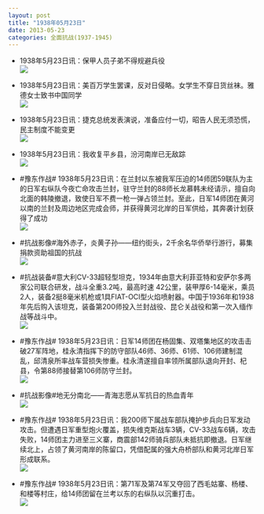 ```yaml
---
layout: post
title: "1938年05月23日"
date: 2013-05-23
categories: 全面抗战(1937-1945)
---
```


<meta name="referrer" content="no-referrer" />

- 1938年5月23日讯：保甲人员子弟不得规避兵役 <br/><img src="https://ww3.sinaimg.cn/large/aca367d8jw1e4ylptlwvsj20df0a83zc.jpg" />

- 1938年5月23日讯：美百万学生罢课，反对日侵略。女学生不穿日货丝袜。雅德女士致书中国同学 <br/><img src="https://ww4.sinaimg.cn/large/aca367d8jw1e4yjzpmv7tj20c10qzgpf.jpg" />

- 1938年5月23日讯：捷克总统发表演说，准备应付一切，昭告人民无须恐慌，民主制度不能变更 <br/><img src="https://ww1.sinaimg.cn/large/aca367d8jw1e4yi936t1cj20c10apdhd.jpg" />

- 1938年5月23日讯：我收复平乡县，汾河南岸已无敌踪 <br/><img src="https://ww3.sinaimg.cn/large/aca367d8jw1e4ygiifsffj20c10qajtu.jpg" />

- #豫东作战# 1938年5月23日讯：在兰封以东被我军压迫的14师团59联队为主的日军右纵队今夜亡命攻击兰封，驻守兰封的88师长龙慕韩未经请示，擅自向北面的韩陵撤退，致使日军不费一枪一弹占领兰封。至此，日军14师团在黄河以南的兰封及周边地区完成会师，并获得黄河北岸的日军供给，其奔袭计划获得了成功 <br/><img src="https://ww4.sinaimg.cn/large/aca367d8jw1e4ydxb4ky0j20v915owk5.jpg" />

- #抗战影像#海外赤子，炎黄子孙——纽约街头，2千余名华侨举行游行，募集捐款资助祖国的抗战 <br/><img src="https://ww1.sinaimg.cn/large/aca367d8jw1e4y7u7zzcoj20c112eju4.jpg" />

- #抗战装备#意大利CV-33超轻型坦克，1934年由意大利菲亚特和安萨尔多两家公司联合研发，战斗全重3.2吨，最高时速 42公里，装甲厚6-14毫米，乘员2人，装备2挺8毫米机枪或1具FIAT-OCI型火焰喷射器。中国于1936年和1938年先后购入该坦克，装备第200师投入兰封战役、昆仑关战役和第一次入缅作战等战斗中。 <br/><img src="https://ww1.sinaimg.cn/large/aca367d8jw1e4y4dfr7qxj20c10e6ab1.jpg" />

- #豫东作战# 1938年5月23日讯：日军14师团在杨固集、双塔集地区的攻击击破27军阵地，桂永清指挥下的防守部队46师、36师、61师、106师建制混乱，邱清泉所率战车营损失惨重。桂永清遂擅自率领所属部队退向开封、杞县，令第88师接替第106师防守兰封。 <br/><img src="https://ww2.sinaimg.cn/large/aca367d8jw1e4y3hzmfaxj206y09kglq.jpg" />

- #抗战影像#地无分南北——青海志愿从军抗日的热血青年 <br/><img src="https://ww1.sinaimg.cn/large/aca367d8jw1e4y0wk5611j20go0anwf9.jpg" />

- #豫东作战# 1938年5月23日讯：我200师下属战车部队掩护步兵向日军发动攻击。但遭遇日军重型炮火覆盖，损失维克斯战车3辆，CV-33战车6辆，攻击失败，14师团主力进至三义寨，商震部142师骑兵部队未抵抗即撤退。日军继续北上，占领了黄河南岸的陈留口，凭借配属的强大舟桥部队和黄河北岸日军形成联系。 <br/><img src="https://ww1.sinaimg.cn/large/aca367d8jw1e4xyavsbnxj20i20bbdgz.jpg" />

- #豫东作战# 1938年5月23日讯：第71军及第74军又夺回了西毛姑寨、杨楼、和楼等村庄，给14师团留在兰考以东的右纵队以沉重打击。 <br/><img src="https://ww2.sinaimg.cn/large/aca367d8jw1e4xwkwth11j20cp0eit9t.jpg" />

